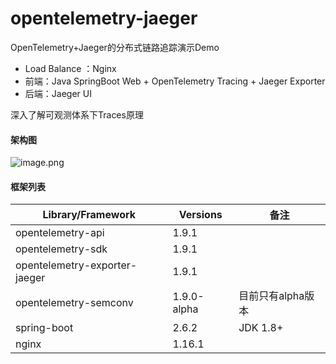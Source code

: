 <a name="wSh88"></a>
# opentelemetry-jaeger
OpenTelemetry+Jaeger的分布式链路追踪演示Demo

- Load Balance ：Nginx
- 前端：Java SpringBoot Web + OpenTelemetry Tracing +  Jaeger Exporter
- 后端：Jaeger UI

深入了解可观测体系下Traces原理
<a name="Azt51"></a>
#### 架构图
![image.png](https://cdn.nlark.com/yuque/0/2022/png/25529450/1641275525932-5bfffe21-d563-4576-a570-775a0883ad27.png#clientId=u2d91e3eb-f650-4&crop=0&crop=0&crop=1&crop=1&from=paste&height=411&id=u431635f7&margin=%5Bobject%20Object%5D&name=image.png&originHeight=546&originWidth=960&originalType=binary&ratio=1&rotation=0&showTitle=false&size=259252&status=done&style=none&taskId=ud0e6f27d-1853-4f67-ba14-bcc120aff61&title=&width=723)
<a name="hQyuS"></a>
#### 框架列表
| **Library/Framework** | **Versions** | **备注** |
| --- | --- | --- |
| opentelemetry-api | 1.9.1 | ​<br /> |
| opentelemetry-sdk | 1.9.1 | ​<br /> |
| opentelemetry-exporter-jaeger | 1.9.1 |  |
| opentelemetry-semconv | 1.9.0-alpha | 目前只有alpha版本 |
| spring-boot | 2.6.2 | JDK 1.8+ |
| nginx | 1.16.1 |  |


